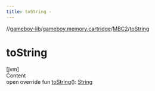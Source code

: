 ```yaml
---
title: toString -
---
```

//[gameboy-lib](../../index.md)/[gameboy.memory.cartridge](../index.md)/[MBC2](index.md)/[toString](to-string.md)



# toString  
[jvm]  
Content  
open override fun [toString](to-string.md)(): [String](https://kotlinlang.org/api/latest/jvm/stdlib/kotlin/-string/index.html)  



